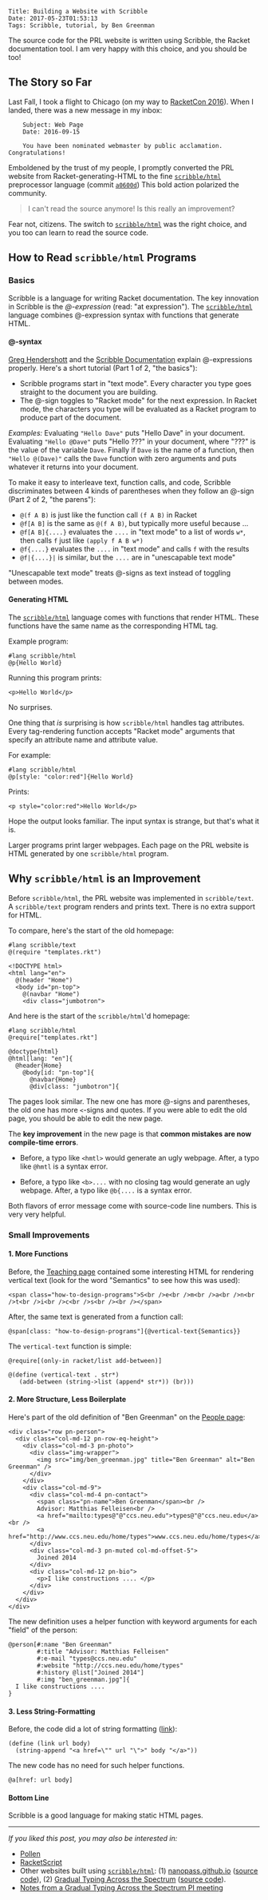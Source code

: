     Title: Building a Website with Scribble
    Date: 2017-05-23T01:53:13
    Tags: Scribble, tutorial, by Ben Greenman

The source code for the PRL website is written using Scribble, the Racket
 documentation tool.
I am very happy with this choice, and you should be too!

<!-- more -->

## The Story so Far

Last Fall, I took a flight to Chicago (on my way to [RacketCon 2016](http://con.racket-lang.org/2016/)).
When I landed, there was a new message in my inbox:

```
    Subject: Web Page
    Date: 2016-09-15

    You have been nominated webmaster by public acclamation. Congratulations!
```

Emboldened by the trust of my people, I promptly converted the PRL website
 from Racket-generating-HTML to the fine [`scribble/html`][sh]
 preprocessor language (commit [`a0600d`](https://github.com/nuprl/website/commit/a0600d32fec4bd70c5530b2717aec32979d634f7))
This bold action polarized the community.

> I can't read the source anymore! Is this really an improvement?

Fear not, citizens.
The switch to [`scribble/html`][sh] was the right choice, and you
 too can learn to read the source code.


## How to Read `scribble/html` Programs

### Basics

Scribble is a language for writing Racket documentation.
The key innovation in Scribble is the _@-expression_ (read: "at expression").
The [`scribble/html`][sh] language combines @-expression syntax with
 functions that generate HTML.

#### @-syntax

[Greg Hendershott](http://www.greghendershott.com/2015/08/at-expressions.html)
and the [Scribble Documentation](http://docs.racket-lang.org/scribble/reader.html)
explain @-expressions properly.
Here's a short tutorial (Part 1 of 2, "the basics"):

- Scribble programs start in "text mode".
  Every character you type goes straight to the document you are building.
- The @-sign toggles to "Racket mode" for the next expression.
  In Racket mode, the characters you type will be evaluated as a Racket program
  to produce part of the document.

_Examples:_
Evaluating `"Hello Dave"` puts "Hello Dave" in your document.
Evaluating `"Hello @Dave"` puts "Hello ???" in your document, where "???" is the value of the variable `Dave`.
Finally if `Dave` is the name of a function, then `"Hello @(Dave)"` calls the `Dave` function with zero arguments and puts whatever it returns into your document.

To make it easy to interleave text, function calls, and code, Scribble
 discriminates between 4 kinds of parentheses when they follow an @-sign (Part 2 of 2, "the parens"):

- `@(f A B)` is just like the function call `(f A B)` in Racket
- `@f[A B]` is the same as `@(f A B)`, but typically more useful because ...
- `@f[A B]{....}` evaluates the `....` in "text mode" to a list of words `w*`,
  then calls `f` just like `(apply f A B w*)`
- `@f{....}` evaluates the `....` in "text mode" and calls `f` with the results
- `@f|{....}|` is similar, but the `....` are in "unescapable text mode"

"Unescapable text mode" treats @-signs as text instead of toggling between modes.


#### Generating HTML

The [`scribble/html`][sh] language comes with functions that render HTML.
These functions have the same name as the corresponding HTML tag.

Example program:

```
#lang scribble/html
@p{Hello World}
```

Running this program prints:

```
<p>Hello World</p>
```

No surprises.

One thing that _is_ surprising is how `scribble/html` handles tag attributes.
Every tag-rendering function accepts "Racket mode" arguments that specify
 an attribute name and attribute value.

For example:

```
#lang scribble/html
@p[style: "color:red"]{Hello World}
```

Prints:

```
<p style="color:red">Hello World</p>
```

Hope the output looks familiar.
The input syntax is strange, but that's what it is.

Larger programs print larger webpages.
Each page on the PRL website is HTML generated by one `scribble/html` program.


## Why `scribble/html` is an Improvement

Before `scribble/html`, the PRL website was implemented in `scribble/text`.
A `scribble/text` program renders and prints text.
There is no extra support for HTML.

To compare, here's the start of the old homepage:

```
#lang scribble/text
@(require "templates.rkt")

<!DOCTYPE html>
<html lang="en">
  @(header "Home")
  <body id="pn-top">
    @(navbar "Home")
    <div class="jumbotron">
```

And here is the start of the `scribble/html`'d homepage:

```
#lang scribble/html
@require["templates.rkt"]

@doctype{html}
@html[lang: "en"]{
  @header{Home}
    @body[id: "pn-top"]{
      @navbar{Home}
      @div[class: "jumbotron"]{
```

The pages look similar.
The new one has more @-signs and parentheses, the old one has more `<`-signs
 and quotes.
If you were able to edit the old page, you should be able to edit the new page.

The **key improvement** in the new page is that **common mistakes are now
 compile-time errors**.

- Before, a typo like `<hmtl>` would generate an ugly webpage.
  After, a typo like `@hmtl` is a syntax error.

- Before, a typo like `<b>....` with no closing tag would generate an ugly webpage.
  After, a typo like `@b{....` is a syntax error.

Both flavors of error message come with source-code line numbers.
This is very very helpful.


### Small Improvements

#### 1. More Functions

Before, the [Teaching page](http://prl.ccs.neu.edu/teaching.html) contained
 some interesting HTML for rendering vertical text (look for the word "Semantics" to see how this was used):

```
<span class="how-to-design-programs">S<br />e<br />m<br />a<br />n<br />t<br />i<br />c<br />s<br /><br /></span>
```

After, the same text is generated from a function call:

```
@span[class: "how-to-design-programs"]{@vertical-text{Semantics}}
```

The `vertical-text` function is simple:

```
@require[(only-in racket/list add-between)]

@(define (vertical-text . str*)
   (add-between (string->list (append* str*)) (br)))
```


#### 2. More Structure, Less Boilerplate

Here's part of the old definition of "Ben Greenman" on the [People page](http://prl.ccs.neu.edu/people.html):

```
<div class="row pn-person">
  <div class="col-md-12 pn-row-eq-height">
    <div class="col-md-3 pn-photo">
      <div class="img-wrapper">
        <img src="img/ben_greenman.jpg" title="Ben Greenman" alt="Ben Greenman" />
      </div>
    </div>
    <div class="col-md-9">
      <div class="col-md-4 pn-contact">
        <span class="pn-name">Ben Greenman</span><br />
        Advisor: Matthias Felleisen<br />
        <a href="mailto:types@"@"ccs.neu.edu">types@"@"ccs.neu.edu</a><br />
        <a href="http://www.ccs.neu.edu/home/types">www.ccs.neu.edu/home/types</a>
      </div>
      <div class="col-md-3 pn-muted col-md-offset-5">
        Joined 2014
      </div>
      <div class="col-md-12 pn-bio">
        <p>I like constructions .... </p>
      </div>
    </div>
  </div>
</div>
```

The new definition uses a helper function with keyword arguments for each
 "field" of the person:

```
@person[#:name "Ben Greenman"
        #:title "Advisor: Matthias Felleisen"
        #:e-mail "types@ccs.neu.edu"
        #:website "http://ccs.neu.edu/home/types"
        #:history @list["Joined 2014"]
        #:img "ben_greenman.jpg"]{
  I like constructions ....
}
```


#### 3. Less String-Formatting

Before, the code did a lot of string formatting ([link](https://github.com/nuprl/website/commit/a0600d#diff-1921e33ce89be28dd277cf1c7880d1beL9)):

```
(define (link url body)
  (string-append "<a href=\"" url "\">" body "</a>"))
```

The new code has no need for such helper functions.

```
@a[href: url body]
```

#### Bottom Line

Scribble is a good language for making static HTML pages.

---

_If you liked this post, you may also be interested in:_

- [Pollen](http://docs.racket-lang.org/pollen/index.html)
- [RacketScript](https://github.com/vishesh/racketscript)
- Other websites built using [`scribble/html`][sh]:
  (1) [nanopass.github.io](http://nanopass.org/) ([source code](https://github.com/nanopass/nanopass.github.io)),
  (2) [Gradual Typing Across the Spectrum](http://prl.ccs.neu.edu/gtp/) ([source code](https://github.com/nuprl/gtp)).
- [Notes from a Gradual Typing Across the Spectrum PI meeting](http://prl.ccs.neu.edu/blog/2016/05/18/gradual-typing-across-the-spectrum/)



[sh]: http://docs.racket-lang.org/scribble-pp/html.html

